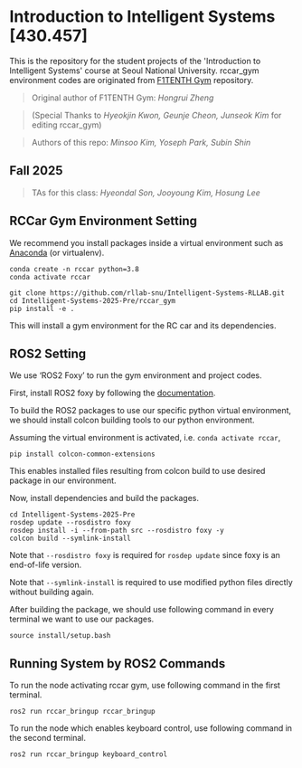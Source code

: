 # Introduction to Intelligent Systems [430.457]
This is the repository for the student projects of the 'Introduction to Intelligent Systems' course at Seoul National University.
rccar_gym environment codes are originated from [F1TENTH Gym](https://github.com/f1tenth/f1tenth_gym) repository.

> Original author of F1TENTH Gym: *Hongrui Zheng*
 
> (Special Thanks to *Hyeokjin Kwon, Geunje Cheon, Junseok Kim* for editing rccar_gym)

> Authors of this repo: *Minsoo Kim, Yoseph Park, Subin Shin*

## Fall 2025 
> TAs for this class: *Hyeondal Son, Jooyoung Kim, Hosung Lee*

## RCCar Gym Environment Setting
We recommend you install packages inside a virtual environment such as [Anaconda](https://www.anaconda.com) (or virtualenv).

```shell
conda create -n rccar python=3.8
conda activate rccar

git clone https://github.com/rllab-snu/Intelligent-Systems-RLLAB.git
cd Intelligent-Systems-2025-Pre/rccar_gym
pip install -e .
```
This will install a gym environment for the RC car and its dependencies.

## ROS2 Setting
We use ‘ROS2 Foxy’ to run the gym environment and project codes.

First, install ROS2 foxy by following the [documentation](https://docs.ros.org/en/foxy/Installation/Ubuntu-Install-Debians.html).

To build the ROS2 packages to use our specific python virtual environment, we should install colcon building tools to our python environment.

Assuming the virtual environment is activated, i.e. `conda activate rccar`,

```shell
pip install colcon-common-extensions
```
This enables installed files resulting from colcon build to use desired package in our environment.

Now, install dependencies and build the packages.

```shell
cd Intelligent-Systems-2025-Pre
rosdep update --rosdistro foxy
rosdep install -i --from-path src --rosdistro foxy -y
colcon build --symlink-install
```
Note that `--rosdistro foxy` is required for `rosdep update` since foxy is an end-of-life version.

Note that `--symlink-install` is required to use modified python files directly without building again.

After building the package, we should use following command in every terminal we want to use our packages.

```shell
source install/setup.bash
```

## Running System by ROS2 Commands
To run the node activating rccar gym, use following command in the first terminal.

```shell
ros2 run rccar_bringup rccar_bringup
```
To run the node which enables keyboard control, use following command in the second terminal.

```shell
ros2 run rccar_bringup keyboard_control
```
